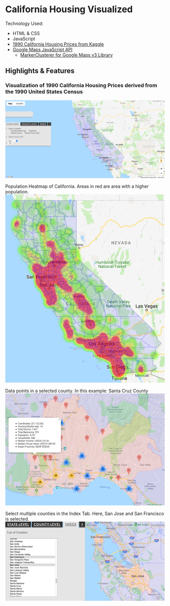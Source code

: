 # California Housing Visualized

Technology Used:
* HTML & CSS
* JavaScript
* [1990 California Housing Prices from Kaggle](https://www.kaggle.com/camnugent/california-housing-prices)
* [Google Maps JavaScript API](https://developers.google.com/maps/documentation/javascript/reference/)
  * [MarkerClusterer for Google Maps v3 Library](https://github.com/googlemaps/v3-utility-library/tree/master/markerclusterer)

## Highlights & Features

### Visualization of 1990 California Housing Prices derived from the 1990 United States Census

![map-main](/report/map-main.png)

Population Heatmap of California. Areas in red are area with a higher population.
![heatmap-population](/report/state-level-heatmap-population.png)

Data points in a selected county. In this example: Santa Cruz County
![county-level-tab-markers](/report/county-level-tab-markers.png)

Select multiple counties in the Index Tab. Here, San Jose and San Francisco is selected.
![index-tab-select](/report/index-tab-select.png)
